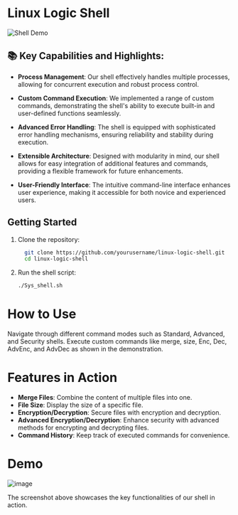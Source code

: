 # Linux Logic Shell

![Shell Demo](https://github.com/yourusername/linux-logic-shell/blob/main/path/to/image.png)

## 📚 Key Capabilities and Highlights:

- **Process Management**: Our shell effectively handles multiple processes, allowing for concurrent execution and robust process control.

- **Custom Command Execution**: We implemented a range of custom commands, demonstrating the shell's ability to execute built-in and user-defined functions seamlessly.

- **Advanced Error Handling**: The shell is equipped with sophisticated error handling mechanisms, ensuring reliability and stability during execution.

- **Extensible Architecture**: Designed with modularity in mind, our shell allows for easy integration of additional features and commands, providing a flexible framework for future enhancements.

- **User-Friendly Interface**: The intuitive command-line interface enhances user experience, making it accessible for both novice and experienced users.

## Getting Started

1. Clone the repository:

   ```bash
     git clone https://github.com/yourusername/linux-logic-shell.git
     cd linux-logic-shell

2. Run the shell script:
   ```bash
   ./Sys_shell.sh

# How to Use
Navigate through different command modes such as Standard, Advanced, and Security shells.
Execute custom commands like merge, size, Enc, Dec, AdvEnc, and AdvDec as shown in the demonstration.

# Features in Action
- **Merge Files**: Combine the content of multiple files into one.
- **File Size**: Display the size of a specific file.
- **Encryption/Decryption**: Secure files with encryption and decryption.
- **Advanced Encryption/Decryption**: Enhance security with advanced methods for encrypting and decrypting files.
- **Command History**: Keep track of executed commands for convenience.
# Demo
![image](https://github.com/user-attachments/assets/68ef3bfb-eea4-4f3f-bf26-b8eaffaf91d3)

The screenshot above showcases the key functionalities of our shell in action.
